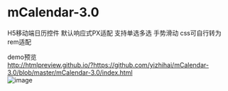 # mCalendar-3.0
H5移动端日历控件 默认响应式PX适配 支持单选多选 手势滑动 css可自行转为rem适配

demo预览
<br/>
http://htmlpreview.github.io/?https://github.com/yizhihai/mCalendar-3.0/blob/master/mCalendar-3.0/index.html
<br/>
![image](https://github.com/yizhihai/mCalendar-3.0/blob/master/mCalendar-3.0/demo.gif)
